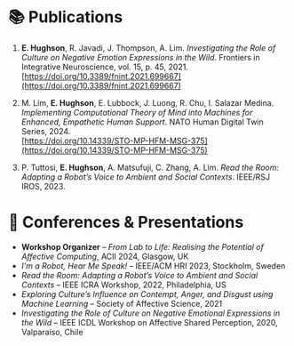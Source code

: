 # 📚 Publications

1. **E. Hughson**, R. Javadi, J. Thompson, A. Lim. *Investigating the Role of Culture on Negative Emotion Expressions in the Wild*. Frontiers in Integrative Neuroscience, vol. 15, p. 45, 2021.  
   [https://doi.org/10.3389/fnint.2021.699667](https://doi.org/10.3389/fnint.2021.699667)

2. M. Lim, **E. Hughson**, E. Lubbock, J. Luong, R. Chu, I. Salazar Medina. *Implementing Computational Theory of Mind into Machines for Enhanced, Empathetic Human Support*. NATO Human Digital Twin Series, 2024.  
   [https://doi.org/10.14339/STO-MP-HFM-MSG-375](https://doi.org/10.14339/STO-MP-HFM-MSG-375)

3. P. Tuttosi, **E. Hughson**, A. Matsufuji, C. Zhang, A. Lim. *Read the Room: Adapting a Robot’s Voice to Ambient and Social Contexts*. IEEE/RSJ IROS, 2023.

# 🎤 Conferences & Presentations

- **Workshop Organizer** – *From Lab to Life: Realising the Potential of Affective Computing*, ACII 2024, Glasgow, UK  
- *I’m a Robot, Hear Me Speak!* – IEEE/ACM HRI 2023, Stockholm, Sweden  
- *Read the Room: Adapting a Robot’s Voice to Ambient and Social Contexts* – IEEE ICRA Workshop, 2022, Philadelphia, US  
- *Exploring Culture’s Influence on Contempt, Anger, and Disgust using Machine Learning* – Society of Affective Science, 2021  
- *Investigating the Role of Culture on Negative Emotional Expressions in the Wild* – IEEE ICDL Workshop on Affective Shared Perception, 2020, Valparaíso, Chile
